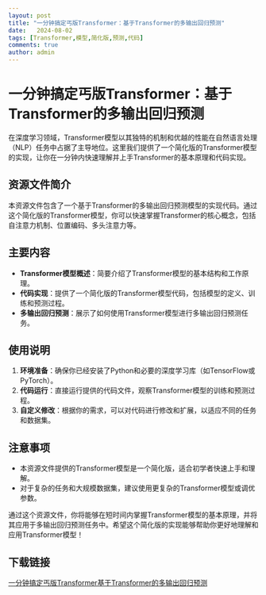 ```yaml
---
layout: post
title: "一分钟搞定丐版Transformer：基于Transformer的多输出回归预测"
date:   2024-08-02
tags: [Transformer,模型,简化版,预测,代码]
comments: true
author: admin
---
```

# 一分钟搞定丐版Transformer：基于Transformer的多输出回归预测

在深度学习领域，Transformer模型以其独特的机制和优越的性能在自然语言处理（NLP）任务中占据了主导地位。这里我们提供了一个简化版的Transformer模型的实现，让你在一分钟内快速理解并上手Transformer的基本原理和代码实现。

## 资源文件简介

本资源文件包含了一个基于Transformer的多输出回归预测模型的实现代码。通过这个简化版的Transformer模型，你可以快速掌握Transformer的核心概念，包括自注意力机制、位置编码、多头注意力等。

## 主要内容

- **Transformer模型概述**：简要介绍了Transformer模型的基本结构和工作原理。
- **代码实现**：提供了一个简化版的Transformer模型代码，包括模型的定义、训练和预测过程。
- **多输出回归预测**：展示了如何使用Transformer模型进行多输出回归预测任务。

## 使用说明

1. **环境准备**：确保你已经安装了Python和必要的深度学习库（如TensorFlow或PyTorch）。
2. **代码运行**：直接运行提供的代码文件，观察Transformer模型的训练和预测过程。
3. **自定义修改**：根据你的需求，可以对代码进行修改和扩展，以适应不同的任务和数据集。

## 注意事项

- 本资源文件提供的Transformer模型是一个简化版，适合初学者快速上手和理解。
- 对于复杂的任务和大规模数据集，建议使用更复杂的Transformer模型或调优参数。

通过这个资源文件，你将能够在短时间内掌握Transformer模型的基本原理，并将其应用于多输出回归预测任务中。希望这个简化版的实现能够帮助你更好地理解和应用Transformer模型！

## 下载链接

[一分钟搞定丐版Transformer基于Transformer的多输出回归预测](https://pan.quark.cn/s/a9ff7c0906ad)